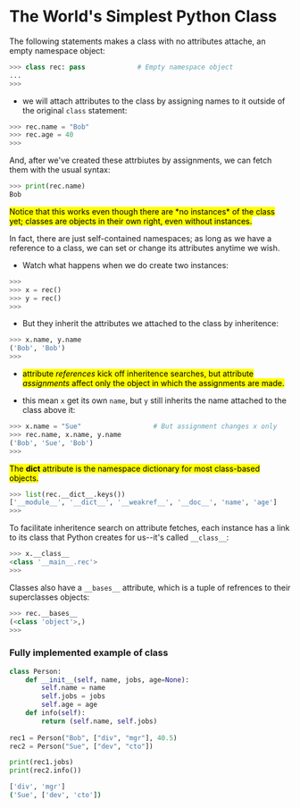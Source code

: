 # The World's Simplest Python Class

The following statements makes a class with no attributes attache, an empty namespace object:

```py
>>> class rec: pass             # Empty namespace object
... 
>>> 
```

- we will attach attributes to the class by assigning names to it outside of the original `class` statement:

```py
>>> rec.name = "Bob"
>>> rec.age = 40
>>> 
```

And, after we've created these attrbiutes by assignments, we can fetch them with the usual syntax:

```py
>>> print(rec.name)
Bob
```

<mark>
    Notice that this works even though there are *no instances* of the class yet; classes are objects in their own right, even without instances.
</mark>


In fact, there are just self-contained namespaces; as long as we have a reference to a class, we can set or change its attributes anytime we wish.

- Watch what happens when we do create two instances:

```py
>>> 
>>> x = rec()
>>> y = rec()
>>> 
```

- But they inherit the attributes we attached to the class by inheritence:

```py
>>> x.name, y.name
('Bob', 'Bob')
>>> 
```

- <mark>attribute <i>references</i> kick off inheritence searches, but attribute <i>assignments</i> affect only the object in which the assignments are made.</mark>

- this mean `x` get its own `name`, but `y` still inherits the name attached to the class above it:

```py
>>> x.name = "Sue"                  # But assignment changes x only
>>> rec.name, x.name, y.name
('Bob', 'Sue', 'Bob')
>>> 
```

<mark>The <strong>__dict__</strong> attribute is the namespace dictionary for most class-based objects.</mark>


```py
>>> list(rec.__dict__.keys())
['__module__', '__dict__', '__weakref__', '__doc__', 'name', 'age']
>>> 
```

To facilitate inheritence search on attribute fetches, each instance has a link to its class that Python creates for us--it's called `__class__`:

```py
>>> x.__class__
<class '__main__.rec'>
>>> 
```

Classes also have a `__bases__` attribute, which is a tuple of refrences to their superclasses objects:

```py
>>> rec.__bases__
(<class 'object'>,)
>>> 
```

### Fully implemented example of class

```py
class Person:
    def __init__(self, name, jobs, age=None):
        self.name = name 
        self.jobs = jobs 
        self.age = age 
    def info(self):
        return (self.name, self.jobs)
    
rec1 = Person("Bob", ["div", "mgr"], 40.5)
rec2 = Person("Sue", ["dev", "cto"])

print(rec1.jobs)
print(rec2.info())
```

```bash
['div', 'mgr']
('Sue', ['dev', 'cto'])
```